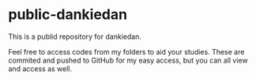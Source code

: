 # public-dankiedan
This is a publid repository for dankiedan.

Feel free to access codes from my folders to aid your studies. These are commited and pushed to GitHub for my easy access, but you can all view and access as well.
